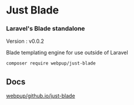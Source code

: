 # Just Blade

### Laravel's Blade standalone
Version : v0.0.2

Blade templating engine for use outside of Laravel

```bash
composer require webpup/just-blade
```

## Docs
[webpup/github.io/just-blade](https://webpup/github.io/just-blade)
